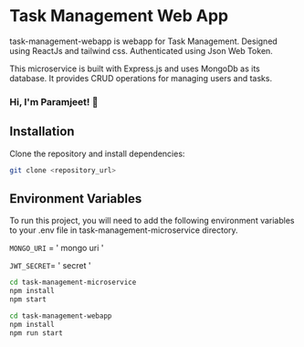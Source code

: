 
# Task Management Web App

task-management-webapp is webapp for Task Management. Designed using ReactJs and tailwind css. Authenticated using Json Web Token.


This microservice is built with Express.js and uses MongoDb as its database. It provides CRUD operations for managing users and tasks.

### Hi, I'm Paramjeet! 👋

## Installation

Clone the repository and install dependencies:

```bash
git clone <repository_url>
```
## Environment Variables

To run this project, you will need to add the following environment variables to your .env file in task-management-microservice directory.

`MONGO_URI` = ' mongo uri '

`JWT_SECRET`= ' secret ' 

```bash
cd task-management-microservice
npm install
npm start
```

```bash
cd task-management-webapp
npm install
npm run start
```


